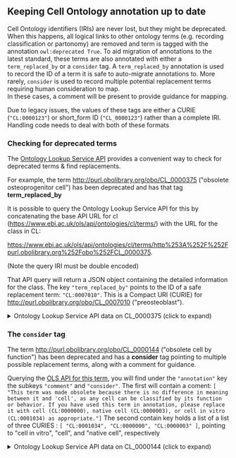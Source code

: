 ## Keeping Cell Ontology annotation up to date

Cell Ontology identifiers (IRIs) are never lost, but they might be deprecated.
When this happens, all logical links to other ontology terms (e.g. recording classification or partonomy) are removed and term is tagged with the annotation `owl:deprecated True`. 
To aid migration of annotations to the latest standard,  these terms are also annotated with either a `term_replaced_by` or a `consider` tag.
A `term_replaced_by` annotation is used to record the ID of a term it is safe to auto-migrate annotations to.  More rarely,  `consider` is used to record multiple potential replacement terms requiring human consideration to map.  
In these cases, a comment will be present to provide guidance for mapping.

Due to legacy issues, the values of these tags are either a CURIE (`"CL:0000123"`) or short_form ID (`"CL_0000123"`) rather than a complete IRI.  Handling code needs to deal with both of these formats

### Checking for deprecated terms

The [Ontology Lookup Service API](https://www.ebi.ac.uk/ols/docs/api#Term) provides a convenient way to check for deprecated terms & find replacements.


For example, the term <http://purl.obolibrary.org/obo/CL_0000375> ("obsolete osteoprogenitor cell") has been deprecated and has that tag **term_replaced_by**

It is possible to query the Ontology Lookup Service API for this by concatenating the base API URL for cl (https://www.ebi.ac.uk/ols/api/ontologies/cl/terms/) with the URL for the class in CL:

<https://www.ebi.ac.uk/ols/api/ontologies/cl/terms/http%253A%252F%252Fpurl.obolibrary.org%252Fobo%252FCL_0000375>. 

(Note the query IRI must be double encoded)
<!-- What is double encoding? -->

That API query will return a JSON object containing the detailed information for the class. 
The key `"term_replaced_by"` points to the ID of a safe replacement term: `"CL:0007010"`.  This is a Compact URI (CURIE) for <http://purl.obolibrary.org/obo/CL_0007010>  ("preosteoblast").

<details>
  <summary> Ontology Lookup Service API data on CL_0000375 (click to expand) </summary>

  ```json
  {
    "iri" : "http://purl.obolibrary.org/obo/CL_0000375",
    "label" : "obsolete osteoprogenitor cell",
    "description" : null,
    "annotation" : {
      "database_cross_reference" : [ "BTO:0002051" ],
      "has_obo_namespace" : [ "cell" ],
      "term replaced by" : [ "CL:0007010" ]
    },
    "synonyms" : null,
    "ontology_name" : "cl",
    "ontology_prefix" : "CL",
    "ontology_iri" : "http://purl.obolibrary.org/obo/cl.owl",
    "is_obsolete" : true,
    "term_replaced_by" : "CL:0007010",
    "is_defining_ontology" : true,
    "has_children" : false,
    "is_root" : true,
    "short_form" : "CL_0000375",
    "obo_id" : "CL:0000375",
    "in_subset" : null,
    "obo_definition_citation" : null,
    "obo_xref" : [{"database":"BTO","id":"0002051","description":null,"url":"http://purl.obolibrary.org/obo/BTO_0002051"}],
    "obo_synonym" : null,
    "is_preferred_root" : false,
    "_links" : {
      "self" : {
        "href" : "https://www.ebi.ac.uk/ols/api/ontologies/cl/terms/http%253A%252F%252Fpurl.obolibrary.org%252Fobo%252FCL_0000375"
      },
      "graph" : {
        "href" : "https://www.ebi.ac.uk/ols/api/ontologies/cl/terms/http%253A%252F%252Fpurl.obolibrary.org%252Fobo%252FCL_0000375/graph"
      }
    }
  }
  ```
  
</details>

### The `consider` tag

The term <http://purl.obolibrary.org/obo/CL_0000144> ("obsolete cell by function") has been deprecated and has a **consider** tag pointing to multiple possible replacement terms, along with a comment for guidance.

Querying the [OLS API for this term](https://www.ebi.ac.uk/ols/api/ontologies/cl/terms/http%253A%252F%252Fpurl.obolibrary.org%252Fobo%252FCL_0000144), you will find under the `"annotation"` key the subkeys  `"comment"` and `"consider"`. The  first will contain a coment: `[ "This term was made obsolete because there is no difference in meaning between it and 'cell', as any cell can be classified by its function or behavior. If you have used this term in annotation, please replace it with cell (CL:0000000), native cell (CL:0000003), or cell in vitro (CL:0001034) as appropriate."]`
The second contain key holds a list of a list of  three CURIES : `[ "CL:0001034", "CL:0000000", "CL:0000003" ]`, pointing to "cell in vitro", "cell", and "native cell", respectively


<details>
  <summary> Ontology Lookup Service API data on CL_0000144 (click to expand) </summary>

```json
{
  "iri" : "http://purl.obolibrary.org/obo/CL_0000144",
  "label" : "obsolete cell by function",
  "description" : [ "OBSOLETE: A classification of cells by their primary end goal or behavior." ],
  "annotation" : {
    "comment" : [ "This term was made obsolete because there is no difference in meaning between it and 'cell', as any cell can be classified by its function or behavior. If you have used this term in annotation, please replace it with cell (CL:0000000), native cell (CL:0000003), or cell in vitro (CL:0001034) as appropriate." ],
    "consider" : [ "CL:0001034", "CL:0000000", "CL:0000003" ],
    "has_obo_namespace" : [ "cell" ]
  },
  "synonyms" : null,
  "ontology_name" : "cl",
  "ontology_prefix" : "CL",
  "ontology_iri" : "http://purl.obolibrary.org/obo/cl.owl",
  "is_obsolete" : true,
  "term_replaced_by" : null,
  "is_defining_ontology" : true,
  "has_children" : false,
  "is_root" : true,
  "short_form" : "CL_0000144",
  "obo_id" : "CL:0000144",
  "in_subset" : null,
  "obo_definition_citation" : [{"definition":"OBSOLETE: A classification of cells by their primary end goal or behavior.","oboXrefs":[{"database":"FB","id":"ma","description":null,"url":"http://flybase.org/reports/ma.html"}]}],
  "obo_xref" : null,
  "obo_synonym" : null,
  "is_preferred_root" : false,
  "_links" : {
    "self" : {
      "href" : "https://www.ebi.ac.uk/ols/api/ontologies/cl/terms/http%253A%252F%252Fpurl.obolibrary.org%252Fobo%252FCL_0000144"
    },
    "graph" : {
      "href" : "https://www.ebi.ac.uk/ols/api/ontologies/cl/terms/http%253A%252F%252Fpurl.obolibrary.org%252Fobo%252FCL_0000144/graph"
    }
  }
}
```
<\details>


